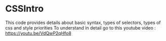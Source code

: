 # CSSIntro
This code provides details about  basic syntax, types of selectors, types of css and style priorities
To understand in detail go to this youtube video :
https://youtu.be/VdQwP2qHfo8
